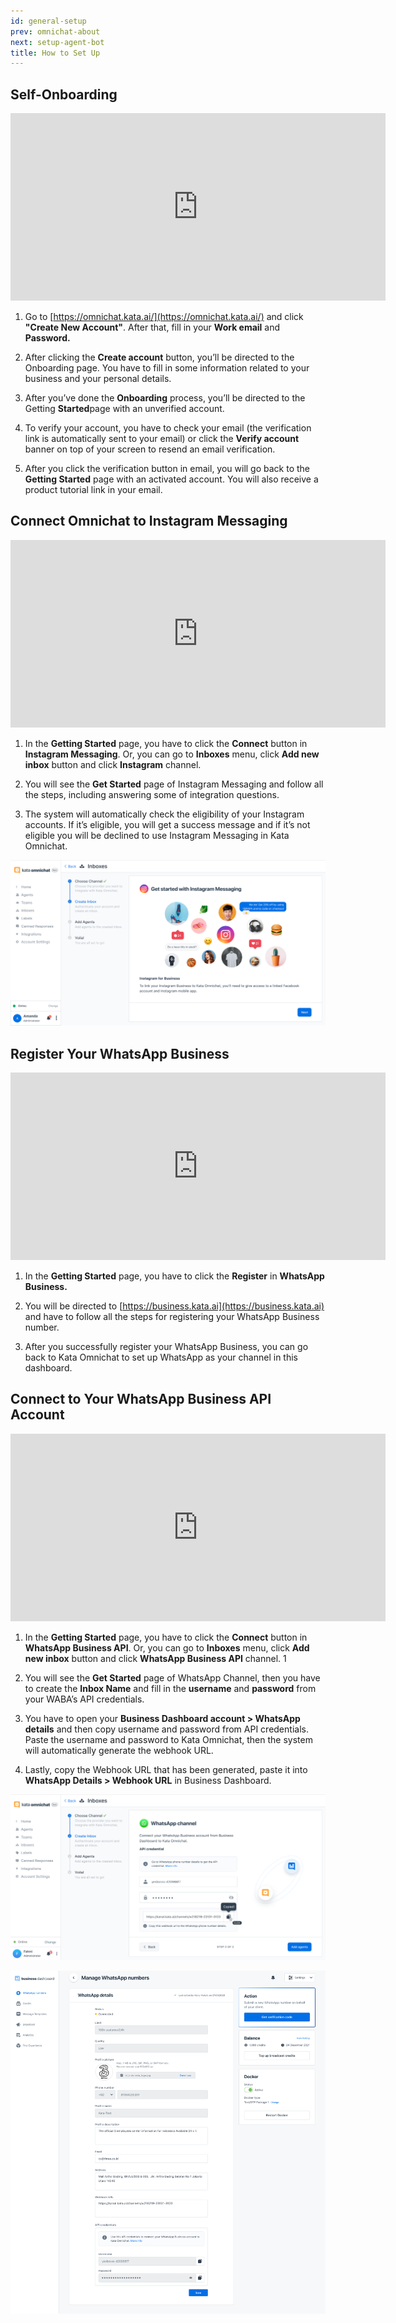 ```yaml
---
id: general-setup
prev: omnichat-about
next: setup-agent-bot
title: How to Set Up
---
```


## Self-Onboarding

<iframe width="600" height="300" src="https://www.youtube.com/embed/fTMnCy9NE2w" title="YouTube video player" frameborder="0" allow="accelerometer; autoplay; clipboard-write; encrypted-media; gyroscope; picture-in-picture" allowfullscreen></iframe>

1. Go to [https://omnichat.kata.ai/](https://omnichat.kata.ai/) and click **"Create New Account"**. After that, fill in your **Work email** and **Password.**

2. After clicking the **Create account** button, you’ll be directed to the Onboarding page. You have to fill in some information related to your business and your personal details.

3. After you’ve done the **Onboarding** process, you’ll be directed to the Getting **Started**page with an unverified account.

4. To verify your account, you have to check your email (the verification link is automatically sent to your email) or click the **Verify account** banner on top of your screen to resend an email verification.

5. After you click the verification button in email, you will go back to the **Getting Started** page with an activated account. You will also receive a product tutorial link in your email.

## Connect Omnichat to Instagram Messaging

<iframe width="600" height="300" src="https://www.youtube.com/embed/_IXQVfd5AjU" title="YouTube video player" frameborder="0" allow="accelerometer; autoplay; clipboard-write; encrypted-media; gyroscope; picture-in-picture" allowfullscreen></iframe>

1. In the **Getting Started** page, you have to click the **Connect** button in **Instagram Messaging**. Or, you can go to **Inboxes** menu, click **Add new inbox** button and click **Instagram** channel.

2. You will see the **Get Started** page of Instagram Messaging and follow all the steps, including answering some of integration questions.

3. The system will automatically check the eligibility of your Instagram accounts. If it’s eligible, you will get a success message and if it’s not eligible you will be declined to use Instagram Messaging in Kata Omnichat.

![image alt text](./images/image_0.png)

## Register Your WhatsApp Business

<iframe width="600" height="300" src="https://www.youtube.com/embed/LQvbdPoQXgs" title="YouTube video player" frameborder="0" allow="accelerometer; autoplay; clipboard-write; encrypted-media; gyroscope; picture-in-picture" allowfullscreen></iframe>

1. In the **Getting Started** page, you have to click the **Register** in **WhatsApp Business.**

2. You will be directed to [https://business.kata.ai](https://business.kata.ai) and have to follow all the steps for registering your WhatsApp Business number.

3. After you successfully register your WhatsApp Business, you can go back to Kata Omnichat to set up WhatsApp as your channel in this dashboard.

## Connect to Your WhatsApp Business API Account

<iframe width="600" height="300" src="https://www.youtube.com/embed/s08qliazqMs" title="YouTube video player" frameborder="0" allow="accelerometer; autoplay; clipboard-write; encrypted-media; gyroscope; picture-in-picture" allowfullscreen></iframe>

1. In the **Getting Started** page, you have to click the **Connect** button in **WhatsApp Business API**. Or, you can go to **Inboxes** menu, click **Add new inbox** button and click **WhatsApp Business API** channel.
   1
2. You will see the **Get Started** page of WhatsApp Channel, then you have to create the **Inbox Name** and fill in the **username** and **password** from your WABA’s API credentials.

3. You have to open your **Business Dashboard account > WhatsApp details** and then copy username and password from API credentials. Paste the username and password to Kata Omnichat, then the system will automatically generate the webhook URL.

4. Lastly, copy the Webhook URL that has been generated, paste it into **WhatsApp Details > Webhook URL** in Business Dashboard.

![image alt text](./images/image_1.png)

![image alt text](./images/image_2.png)
